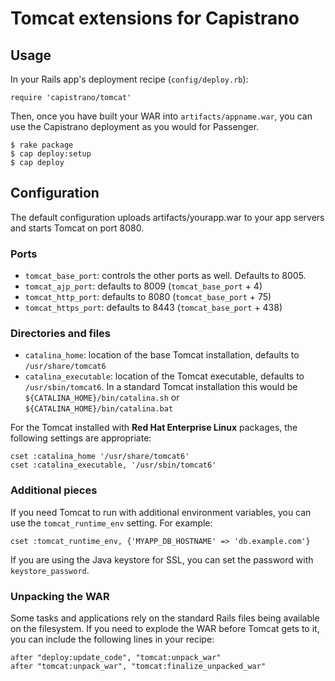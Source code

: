 # Tomcat extensions for Capistrano


## Usage

In your Rails app's deployment recipe (`config/deploy.rb`):

    require 'capistrano/tomcat'

Then, once you have built your WAR into `artifacts/appname.war`,
you can use the Capistrano deployment as you would for Passenger.

    $ rake package
    $ cap deploy:setup
    $ cap deploy

## Configuration

The default configuration uploads artifacts/yourapp.war to your app
servers and starts Tomcat on port 8080.

### Ports
* `tomcat_base_port`: controls the other ports as well. Defaults to 8005.
* `tomcat_ajp_port`: defaults to 8009 (`tomcat_base_port` + 4)
* `tomcat_http_port`: defaults to 8080 (`tomcat_base_port` + 75)
* `tomcat_https_port`: defaults to 8443 (`tomcat_base_port` + 438)

### Directories and files
* `catalina_home`: location of the base Tomcat installation, defaults to
  `/usr/share/tomcat6`
* `catalina_executable`: location of the Tomcat executable, defaults to `/usr/sbin/tomcat6`.  In a standard Tomcat installation this would be `${CATALINA_HOME}/bin/catalina.sh` or `${CATALINA_HOME}/bin/catalina.bat`

For the Tomcat installed with **Red Hat Enterprise Linux** packages,
the following settings are appropriate:

    cset :catalina_home '/usr/share/tomcat6'
    cset :catalina_executable, '/usr/sbin/tomcat6'

### Additional pieces
If you need Tomcat to run with additional environment variables, you can use the `tomcat_runtime_env` setting. For example:

    cset :tomcat_runtime_env, {'MYAPP_DB_HOSTNAME' => 'db.example.com'}

If you are using the Java keystore for SSL, you can set the password
with `keystore_password`.

### Unpacking the WAR

Some tasks and applications rely on the standard Rails files being
available on the filesystem. If you need to explode the WAR before
Tomcat gets to it, you can include the following lines in your recipe:

    after "deploy:update_code", "tomcat:unpack_war"
    after "tomcat:unpack_war", "tomcat:finalize_unpacked_war"

